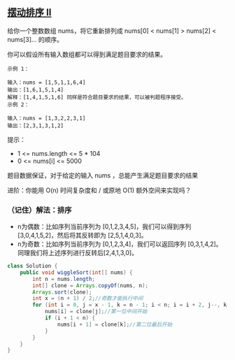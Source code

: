 ## [摆动排序 II](https://leetcode.cn/problems/wiggle-sort-ii/description/)
给你一个整数数组 nums，将它重新排列成 nums[0] < nums[1] > nums[2] < nums[3]... 的顺序。

你可以假设所有输入数组都可以得到满足题目要求的结果。


````
示例 1：

输入：nums = [1,5,1,1,6,4]
输出：[1,6,1,5,1,4]
解释：[1,4,1,5,1,6] 同样是符合题目要求的结果，可以被判题程序接受。
示例 2：

输入：nums = [1,3,2,2,3,1]
输出：[2,3,1,3,1,2]
````

提示：

- 1 <= nums.length <= 5 * 104
- 0 <= nums[i] <= 5000

题目数据保证，对于给定的输入 nums ，总能产生满足题目要求的结果


进阶：你能用 O(n) 时间复杂度和 / 或原地 O(1) 额外空间来实现吗？

### （记住）解法：排序
- n为偶数：比如序列当前序列为 [0,1,2,3,4,5]，我们可以得到序列 [3,0,4,1,5,2]，然后将其反转即为 [2,5,1,4,0,3]。
- n为奇数：比如序列当前序列为 [0,1,2,3,4]，我们可以返回序列 [0,3,1,4,2]。同理我们将上述序列进行反转后[2,4,1,3,0]。
````java
class Solution {
    public void wiggleSort(int[] nums) {
        int n = nums.length;
        int[] clone = Arrays.copyOf(nums, n);
        Arrays.sort(clone);
        int x = (n + 1) / 2;//奇数才能执行中间
        for (int i = 0, j = x - 1, k = n - 1; i < n; i = i + 2, j--, k--) {
            nums[i] = clone[j];//第一位中间开始
            if (i + 1 < n) {
                nums[i + 1] = clone[k];//第二位最后开始
            }
        }
    }
}
````